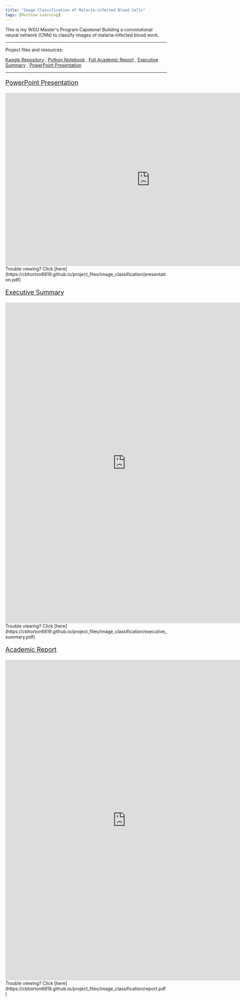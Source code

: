 ```yaml
---
title: "Image Classification of Malaria-infected Blood Cells"
tags: [Machine Learning]
---
```


This is my WGU Master's Program Capstone! Building a convolutional neural network (CNN) to classify 
images of malaria-infected blood work.

---

Project files and resources:

[Kaggle Repository](https://www.kaggle.com/datasets/iarunava/cell-images-for-detecting-malaria) , 
[Python Notebook](https://nbviewer.org/urls/cbhorton6819.github.io/project_files/image_classification/capstone.ipynb) , 
[Full Academic Report](https://cbhorton6819.github.io/project_files/image_classification/report.pdf) , 
[Executive Summary](https://cbhorton6819.github.io/project_files/image_classification/executive_summary.pdf) , 
[PowerPoint Presentation](https://cbhorton6819.github.io/project_files/image_classification/presentation.pdf)

---

<p style="font-size:140%; text-decoration:underline;">PowerPoint Presentation</p>

<iframe frameborder="0" scrolling="no" width="900" height="540" src="https://cbhorton6819.github.io/project_files/image_classification/presentation.pdf#zoom=100"> </iframe>
Trouble viewing? Click [here](https://cbhorton6819.github.io/project_files/image_classification/presentation.pdf)

<p style="font-size:140%; text-decoration:underline;">Executive Summary</p>
<iframe frameborder="0" scrolling="no" width="750" height="1000" src="https://cbhorton6819.github.io/project_files/image_classification/executive_summary.pdf#zoom=100"> </iframe>
Trouble viewing? Click [here](https://cbhorton6819.github.io/project_files/image_classification/executive_summary.pdf)

<p style="font-size:140%; text-decoration:underline;">Academic Report</p>
<iframe frameborder="0" scrolling="no" width="750" height="1000" src="https://cbhorton6819.github.io/project_files/image_classification/report.pdf#zoom=100"> </iframe>
Trouble viewing? Click [here](https://cbhorton6819.github.io/project_files/image_classification/report.pdf)